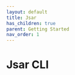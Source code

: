 ```yaml
---
layout: default
title: Jsar
has_children: true
parent: Getting Started
nav_order: 1
---
```


# Jsar CLI